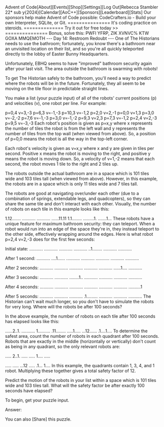 Advent of Code[About][Events][Shop][Settings][Log Out]Rebecca Stambler 22*
   sub y{2024}[Calendar][AoC++][Sponsors][Leaderboard][Stats]
Our sponsors help make Advent of Code possible:
CodeCrafters.io - Build your own Interpreter, SQLite, or Git. =============== It's coding practice on steroids. ============== Try it out for free today >> =============== Bonus, solve this: PWFI YFRP, ZIK XVNVC% KTW GOXA MMQEMOTH
--- Day 14: Restroom Redoubt ---
One of The Historians needs to use the bathroom; fortunately, you know there's a bathroom near an unvisited location on their list, and so you're all quickly teleported directly to the lobby of Easter Bunny Headquarters.

Unfortunately, EBHQ seems to have "improved" bathroom security again after your last visit. The area outside the bathroom is swarming with robots!

To get The Historian safely to the bathroom, you'll need a way to predict where the robots will be in the future. Fortunately, they all seem to be moving on the tile floor in predictable straight lines.

You make a list (your puzzle input) of all of the robots' current positions (p) and velocities (v), one robot per line. For example:

p=0,4 v=3,-3
p=6,3 v=-1,-3
p=10,3 v=-1,2
p=2,0 v=2,-1
p=0,0 v=1,3
p=3,0 v=-2,-2
p=7,6 v=-1,-3
p=3,0 v=-1,-2
p=9,3 v=2,3
p=7,3 v=-1,2
p=2,4 v=2,-3
p=9,5 v=-3,-3
Each robot's position is given as p=x,y where x represents the number of tiles the robot is from the left wall and y represents the number of tiles from the top wall (when viewed from above). So, a position of p=0,0 means the robot is all the way in the top-left corner.

Each robot's velocity is given as v=x,y where x and y are given in tiles per second. Positive x means the robot is moving to the right, and positive y means the robot is moving down. So, a velocity of v=1,-2 means that each second, the robot moves 1 tile to the right and 2 tiles up.

The robots outside the actual bathroom are in a space which is 101 tiles wide and 103 tiles tall (when viewed from above). However, in this example, the robots are in a space which is only 11 tiles wide and 7 tiles tall.

The robots are good at navigating over/under each other (due to a combination of springs, extendable legs, and quadcopters), so they can share the same tile and don't interact with each other. Visually, the number of robots on each tile in this example looks like this:

1.12.......
...........
...........
......11.11
1.1........
.........1.
.......1...
These robots have a unique feature for maximum bathroom security: they can teleport. When a robot would run into an edge of the space they're in, they instead teleport to the other side, effectively wrapping around the edges. Here is what robot p=2,4 v=2,-3 does for the first few seconds:

Initial state:
...........
...........
...........
...........
..1........
...........
...........

After 1 second:
...........
....1......
...........
...........
...........
...........
...........

After 2 seconds:
...........
...........
...........
...........
...........
......1....
...........

After 3 seconds:
...........
...........
........1..
...........
...........
...........
...........

After 4 seconds:
...........
...........
...........
...........
...........
...........
..........1

After 5 seconds:
...........
...........
...........
.1.........
...........
...........
...........
The Historian can't wait much longer, so you don't have to simulate the robots for very long. Where will the robots be after 100 seconds?

In the above example, the number of robots on each tile after 100 seconds has elapsed looks like this:

......2..1.
...........
1..........
.11........
.....1.....
...12......
.1....1....
To determine the safest area, count the number of robots in each quadrant after 100 seconds. Robots that are exactly in the middle (horizontally or vertically) don't count as being in any quadrant, so the only relevant robots are:

..... 2..1.
..... .....
1.... .....
           
..... .....
...12 .....
.1... 1....
In this example, the quadrants contain 1, 3, 4, and 1 robot. Multiplying these together gives a total safety factor of 12.

Predict the motion of the robots in your list within a space which is 101 tiles wide and 103 tiles tall. What will the safety factor be after exactly 100 seconds have elapsed?

To begin, get your puzzle input.

Answer: 
 

You can also [Share] this puzzle.